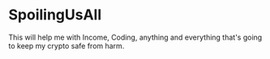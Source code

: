 # SpoilingUsAll
This will help me with Income, Coding, anything and everything that's going to keep my crypto safe from harm.
